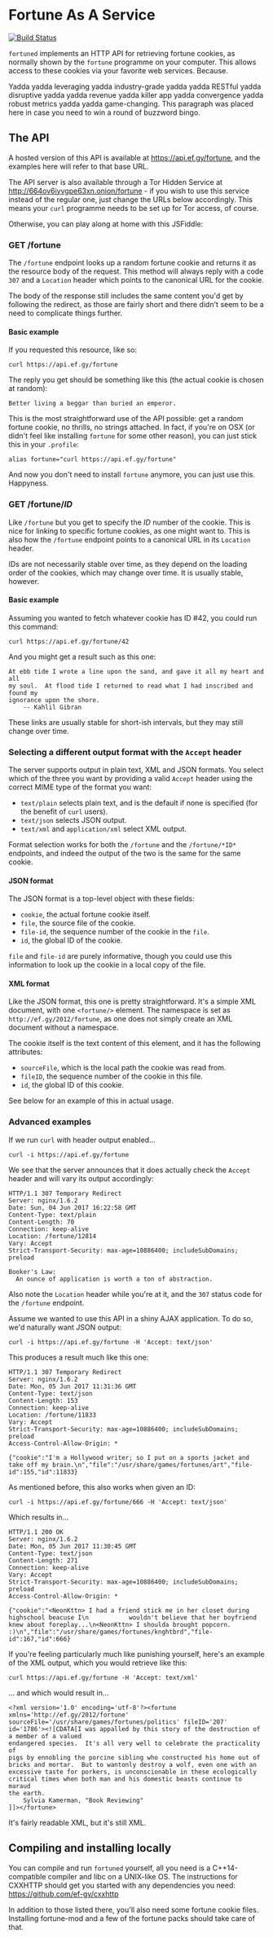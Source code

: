 # Fortune As A Service

[![Build Status](https://travis-ci.org/ef-gy/fortuned.svg?branch=master)](https://travis-ci.org/ef-gy/fortuned)

`fortuned` implements an HTTP API for retrieving fortune cookies, as normally
shown by the `fortune` programme on your computer. This allows access to these
cookies via your favorite web services. Because.

Yadda yadda leveraging yadda industry-grade yadda yadda RESTful yadda
disruptive yadda yadda revenue yadda killer app yadda convergence yadda robust
metrics yadda yadda game-changing. This paragraph was placed here in case you
need to win a round of buzzword bingo.

## The API

A hosted version of this API is available at https://api.ef.gy/fortune, and the
examples here will refer to that base URL.

The API server is also available through a Tor Hidden Service at
http://664ov6iyvgpe63xn.onion/fortune - if you wish to use this service instead
of the regular one, just change the URLs below accordingly. This means your
`curl` programme needs to be set up for Tor access, of course.

Otherwise, you can play along at home with this JSFiddle:

<script async src="//jsfiddle.net/jyujin/t87whwjr/62/embed/js,html,css,result/dark/"></script>

### GET /fortune

The `/fortune` endpoint looks up a random fortune cookie and returns it as the
resource body of the request. This method will always reply with a code `307`
and a `Location` header which points to the canonical URL for the cookie.

The body of the response still includes the same content you'd get by following
the redirect, as those are fairly short and there didn't seem to be a need to
complicate things further.

#### Basic example

If you requested this resource, like so:

    curl https://api.ef.gy/fortune

The reply you get should be something like this (the actual cookie is chosen at
random):

    Better living a beggar than buried an emperor.

This is the most straightforward use of the API possible: get a random fortune
cookie, no thrills, no strings attached. In fact, if you're on OSX (or didn't
feel like installing `fortune` for some other reason), you can just stick this
in your `.profile`:

    alias fortune="curl https://api.ef.gy/fortune"

And now you don't need to install `fortune` anymore, you can just use this.
Happyness.

### GET /fortune/*ID*

Like `/fortune` but you get to specify the *ID* number of the cookie. This is
nice for linking to specific fortune cookies, as one might want to. This is also
how the `/fortune` endpoint points to a canonical URL in its `Location` header.

IDs are not necessarily stable over time, as they depend on the loading order of
the cookies, which may change over time. It is usually stable, however.

#### Basic example

Assuming you wanted to fetch whatever cookie has ID #42, you could run this
command:

    curl https://api.ef.gy/fortune/42

And you might get a result such as this one:

    At ebb tide I wrote a line upon the sand, and gave it all my heart and all
    my soul.  At flood tide I returned to read what I had inscribed and found my
    ignorance upon the shore.
        -- Kahlil Gibran

These links are usually stable for short-ish intervals, but they may still
change over time.

### Selecting a different output format with the `Accept` header

The server supports output in plain text, XML and JSON formats. You select which
of the three you want by providing a valid `Accept` header using the correct
MIME type of the format you want:

 * `text/plain` selects plain text, and is the default if none is specified
    (for the benefit of `curl` users).
 * `text/json` selects JSON output.
 * `text/xml` and `application/xml` select XML output.

Format selection works for both the `/fortune` and the `/fortune/*ID*`
endpoints, and indeed the output of the two is the same for the same cookie.

#### JSON format

The JSON format is a top-level object with these fields:

 * `cookie`, the actual fortune cookie itself.
 * `file`, the source file of the cookie.
 * `file-id`, the sequence number of the cookie in the `file`.
 * `id`, the global ID of the cookie.

`file` and `file-id` are purely informative, though you could use this
information to look up the cookie in a local copy of the file.

#### XML format

Like the JSON format, this one is pretty straightforward. It's a simple XML
document, with one `<fortune/>` element. The namespace is set as
`http://ef.gy/2012/fortune`, as one does not simply create an XML document
without a namespace.

The cookie itself is the text content of this element, and it has the following
attributes:

 * `sourceFile`, which is the local path the cookie was read from.
 * `fileID`, the sequence number of the cookie in this file.
 * `id`, the global ID of this cookie.

See below for an example of this in actual usage.

### Advanced examples

If we run `curl` with header output enabled...

    curl -i https://api.ef.gy/fortune

We see that the server announces that it does actually check the `Accept` header
and will vary its output accordingly:

    HTTP/1.1 307 Temporary Redirect
    Server: nginx/1.6.2
    Date: Sun, 04 Jun 2017 16:22:58 GMT
    Content-Type: text/plain
    Content-Length: 70
    Connection: keep-alive
    Location: /fortune/12814
    Vary: Accept
    Strict-Transport-Security: max-age=10886400; includeSubDomains; preload
    
    Booker's Law:
      An ounce of application is worth a ton of abstraction.

Also note the `Location` header while you're at it, and the `307` status code
for the `/fortune` endpoint.

Assume we wanted to use this API in a shiny AJAX application. To do so, we'd
naturally want JSON output:

    curl -i https://api.ef.gy/fortune -H 'Accept: text/json'

This produces a result much like this one:

    HTTP/1.1 307 Temporary Redirect
    Server: nginx/1.6.2
    Date: Mon, 05 Jun 2017 11:31:36 GMT
    Content-Type: text/json
    Content-Length: 153
    Connection: keep-alive
    Location: /fortune/11833
    Vary: Accept
    Strict-Transport-Security: max-age=10886400; includeSubDomains; preload
    Access-Control-Allow-Origin: *

    {"cookie":"I'm a Hollywood writer; so I put on a sports jacket and take off my brain.\n","file":"/usr/share/games/fortunes/art","file-id":155,"id":11833}

As mentioned before, this also works when given an ID:

    curl -i https://api.ef.gy/fortune/666 -H 'Accept: text/json'

Which results in...

    HTTP/1.1 200 OK
    Server: nginx/1.6.2
    Date: Mon, 05 Jun 2017 11:30:45 GMT
    Content-Type: text/json
    Content-Length: 271
    Connection: keep-alive
    Vary: Accept
    Strict-Transport-Security: max-age=10886400; includeSubDomains; preload
    Access-Control-Allow-Origin: *

    {"cookie":"<NeonKttn> I had a friend stick me in her closet during highschool beacuse I\n           wouldn't believe that her boyfriend knew about foreplay...\n<NeonKttn> I shoulda brought popcorn. :)\n","file":"/usr/share/games/fortunes/knghtbrd","file-id":167,"id":666}

If you're feeling particularly much like punishing yourself, here's an example
of the XML output, which you would retrieve like this:

    curl https://api.ef.gy/fortune -H 'Accept: text/xml'

... and which would result in...

    <?xml version='1.0' encoding='utf-8'?><fortune xmlns='http://ef.gy/2012/fortune' sourceFile='/usr/share/games/fortunes/politics' fileID='207' id='1786'><![CDATA[I was appalled by this story of the destruction of a member of a valued
    endangered species.  It's all very well to celebrate the practicality of
    pigs by ennobling the porcine sibling who constructed his home out of
    bricks and mortar.  But to wantonly destroy a wolf, even one with an
    excessive taste for porkers, is unconscionable in these ecologically
    critical times when both man and his domestic beasts continue to maraud
    the earth.
        Sylvia Kamerman, "Book Reviewing"
    ]]></fortune>

It's fairly readable XML, but it's still XML.

## Compiling and installing locally

You can compile and run `fortuned` yourself, all you need is a C++14-compatible
compiler and libc on a UNIX-like OS. The instructions for CXXHTTP should get you
started with any dependencies you need: https://github.com/ef-gy/cxxhttp

In addition to those listed there, you'll also need some fortune cookie files.
Installing fortune-mod and a few of the fortune packs should take care of that.

